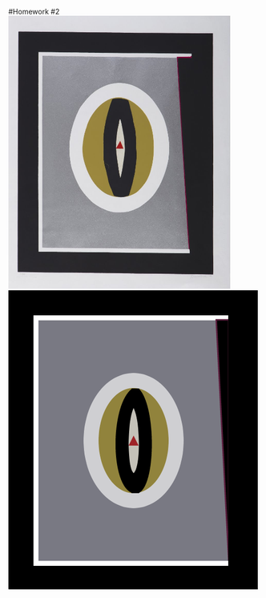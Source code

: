 #Homework #2
![alt text](geometric.png "Description goes here")
![alt text](mine.png "Description goes here")
